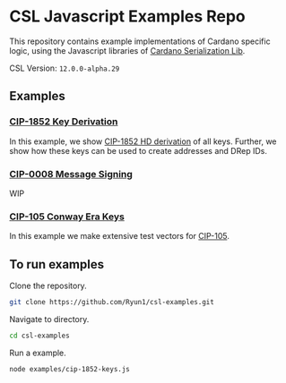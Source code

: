 # CSL Javascript Examples Repo

This repository contains example implementations of Cardano specific logic, using the Javascript libraries of [Cardano Serialization Lib](https://github.com/Emurgo/cardano-serialization-lib).

CSL Version: `12.0.0-alpha.29`

## Examples

### [CIP-1852 Key Derivation](./examples/CIP-1852/cip-1852-keys.js)

In this example, we show [CIP-1852 HD derivation](https://github.com/cardano-foundation/CIPs/tree/master/CIP-1852) of all keys.
Further, we show how these keys can be used to create addresses and DRep IDs.

### [CIP-0008 Message Signing](./examples/CIP-0008/cip-0008-signing.js)

WIP

### [CIP-105 Conway Era Keys](./examples/CIP-105/cip-105-test-vectors.js)

In this example we make extensive test vectors for [CIP-105](https://github.com/cardano-foundation/CIPs/tree/master/CIP-0105).

## To run examples

Clone the repository.

```sh
git clone https://github.com/Ryun1/csl-examples.git
```

Navigate to directory.

```sh
cd csl-examples
```

Run a example.

```sh
node examples/cip-1852-keys.js
```